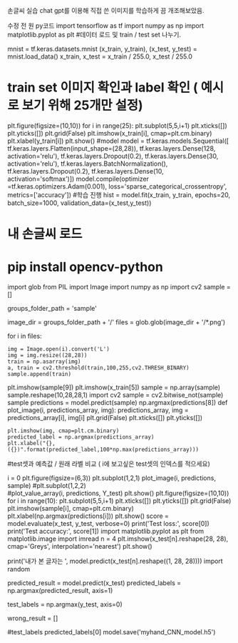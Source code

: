 손글씨 실습
chat gpt를 이용해 직접 쓴 이미지를 학습하게 끔 개조해보았음.

수정 전 원 py코드
import tensorflow as tf 
import numpy as np
import matplotlib.pyplot as plt
#데이터 로드 및 train / test set 나누기.

mnist = tf.keras.datasets.mnist
(x_train, y_train), (x_test, y_test) = mnist.load_data()
x_train, x_test = x_train / 255.0, x_test / 255.0
# train set 이미지 확인과 label 확인 ( 예시로 보기 위해 25개만 설정)
plt.figure(figsize=(10,10))
for i in range(25):
    plt.subplot(5,5,i+1)
    plt.xticks([])
    plt.yticks([])
    plt.grid(False)
    plt.imshow(x_train[i], cmap=plt.cm.binary)
    plt.xlabel(y_train[i])
plt.show()
#model
model = tf.keras.models.Sequential([
        tf.keras.layers.Flatten(input_shape=(28,28)),
        tf.keras.layers.Dense(128, activation='relu'),
        tf.keras.layers.Dropout(0.2),
        tf.keras.layers.Dense(30, activation='relu'),
        tf.keras.layers.BatchNormalization(),
        tf.keras.layers.Dropout(0.2),
        tf.keras.layers.Dense(10, activation='softmax')])
model.compile(optimizer =tf.keras.optimizers.Adam(0.001),
              loss='sparse_categorical_crossentropy',
              metrics=['accuracy'])
#학습 진행
hist = model.fit(x_train, y_train, epochs=20, batch_size=1000, validation_data=(x_test,y_test))
# 내 손글씨 로드 
# pip install opencv-python
import glob
from PIL import Image
import numpy as np 
import cv2
sample = [] 

groups_folder_path = 'sample' 
    
image_dir = groups_folder_path + '/'
files = glob.glob(image_dir + '/*.png')
    

for i in files:
   
    img = Image.open(i).convert('L')
    img = img.resize((28,28))
    train = np.asarray(img)
    a, train = cv2.threshold(train,100,255,cv2.THRESH_BINARY) 
    sample.append(train)    
plt.imshow(sample[9])
plt.imshow(x_train[5])
sample = np.array(sample)
sample.reshape(10,28,28,1)
import cv2
sample = cv2.bitwise_not(sample)
sample
predictions = model.predict(sample)
np.argmax(predictions[8])
def plot_image(i, predictions_array, img):
    predictions_array, img = predictions_array[i], img[i]
    plt.grid(False)
    plt.xticks([])
    plt.yticks([])

    plt.imshow(img, cmap=plt.cm.binary)
    predicted_label = np.argmax(predictions_array)
    plt.xlabel("{},({})".format(predicted_label,100*np.max(predictions_array))) 
                                    
#test셋과 예측값 / 원래 라벨 비교 ( i에 보고싶은 test셋의 인덱스를 적으세요)


i = 0
plt.figure(figsize=(6,3))
plt.subplot(1,2,1)
plot_image(i, predictions, sample)
#plt.subplot(1,2,2)    
#plot_value_array(i, predictions,  Y_test)
plt.show()
plt.figure(figsize=(10,10))
for i in range(10):
    plt.subplot(5,5,i+1)
    plt.xticks([])
    plt.yticks([])
    plt.grid(False)
    plt.imshow(sample[i], cmap=plt.cm.binary)
    plt.xlabel(np.argmax(predictions[i]))
plt.show()
score = model.evaluate(x_test, y_test, verbose=0)
print('Test loss:', score[0])
print('Test accuracy:', score[1])
import matplotlib.pyplot as plt
from matplotlib.image import imread
n = 4
plt.imshow(x_test[n].reshape(28, 28), cmap='Greys', interpolation='nearest')
plt.show()

print('내가 본 글자는 ', model.predict(x_test[n].reshape((1, 28, 28))))
import random

predicted_result = model.predict(x_test)
predicted_labels = np.argmax(predicted_result, axis=1)

test_labels = np.argmax(y_test, axis=0)

wrong_result = []


#test_labels
predicted_labels[0]
model.save('myhand_CNN_model.h5')
